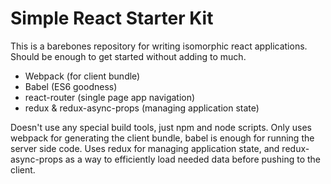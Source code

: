 # Simple React Starter Kit

This is a barebones repository for writing isomorphic react applications. 
Should be enough to get started without adding to much.

 - Webpack (for client bundle)
 - Babel (ES6 goodness)
 - react-router (single page app navigation)
 - redux & redux-async-props (managing application state)

Doesn't use any special build tools, just npm and node scripts. Only uses 
webpack for generating the client bundle, babel is enough for running the server
side code. Uses redux for managing application state, and redux-async-props as
a way to efficiently load needed data before pushing to the client.